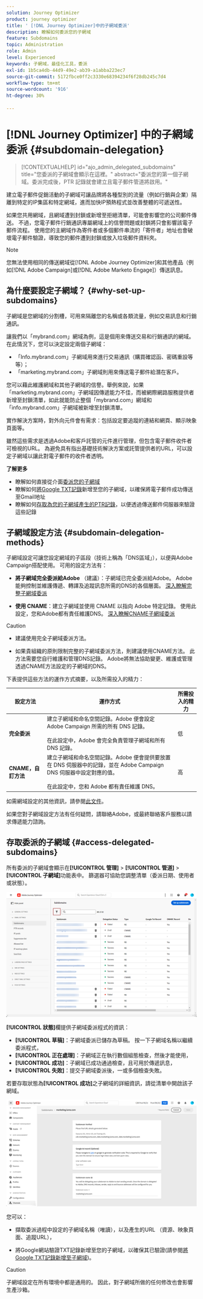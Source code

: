 ```yaml
---
solution: Journey Optimizer
product: journey optimizer
title: ' [!DNL Journey Optimizer]中的子網域委派'
description: 瞭解如何委派您的子網域
feature: Subdomains
topic: Administration
role: Admin
level: Experienced
keywords: 子網域，最佳化工具，委派
exl-id: 1b5ca4db-44d9-49e2-ab39-a1abba223ec7
source-git-commit: 5172fbce0ff2c3330e68394234f6f28db245c7d4
workflow-type: tm+mt
source-wordcount: '916'
ht-degree: 30%

---
```


# [!DNL Journey Optimizer] 中的子網域委派 {#subdomain-delegation}

>[!CONTEXTUALHELP]
>id="ajo_admin_delegated_subdomains"
>title="您委派的子網域會顯示在這裡。"
>abstract="委派您的第一個子網域。委派完成後，PTR 記錄就會建立且電子郵件管道將啟用。"

建立電子郵件促銷活動的子網域可讓品牌將各種型別的流量（例如行銷與企業）隔離到特定的IP集區和特定網域，進而加快IP預熱程式並改善整體的可遞送性。

如果您共用網域，且網域遭到封鎖或新增至拒絕清單，可能會影響您的公司郵件傳送。 不過，您電子郵件行銷通訊專屬網域上的信譽問題或封鎖將只會影響該電子郵件流程。 使用您的主網域作為寄件者或多個郵件串流的「寄件者」地址也會破壞電子郵件驗證，導致您的郵件遭到封鎖或放入垃圾郵件資料夾。

>[!NOTE]
>
>您無法使用相同的傳送網域從[!DNL Adobe Journey Optimizer]和其他產品（例如[!DNL Adobe Campaign]或[!DNL Adobe Marketo Engage]）傳送訊息。

## 為什麼要設定子網域？ {#why-set-up-subdomains}

子網域是您網域的分割槽，可用來隔離您的名稱或各類流量，例如交易訊息和行銷通訊。

讓我們以「mybrand.com」網域為例，這是個用來傳送交易和行銷通訊的網域。在此情況下，您可以決定設定兩個子網域：

* 「Info.mybrand.com」子網域用來進行交易通訊（購買確認函、密碼重設等等）；
* 「marketing.mybrand.com」子網域則用來傳送電子郵件給潛在客戶。

您可以藉此維護網域和其他子網域的信譽。舉例來說，如果「marketing.mybrand.com」子網域因傳遞能力不佳，而被網際網路服務提供者新增至封鎖清單，如此就能防止整個「mybrand.com」網域和「info.mybrand.com」子網域被新增至封鎖清單。

實作解決方案時，對外向元件會有需求：包括設定要追蹤的連結和網頁、顯示映象頁面等。

雖然這些需求是透過Adobe和客戶託管的元件進行管理，但包含電子郵件收件者可檢視的URL。 為避免具有指出基礎技術解決方案或託管提供者的URL，可以設定子網域以讓此對電子郵件的收件者透明。

**了解更多**

* 瞭解如何直接從介面[委派您的子網域](delegate-subdomain.md)
* 瞭解如何[將Google TXT記錄](google-txt.md)新增至您的子網域，以確保將電子郵件成功傳送至Gmail地址
* 瞭解如何[存取為您的子網域產生的PTR記錄](ptr-records.md)，以便透過傳送郵件伺服器來驗證這些記錄

## 子網域設定方法 {#subdomain-delegation-methods}

子網域設定可讓您設定網域的子區段（技術上稱為「DNS區域」），以便與Adobe Campaign搭配使用。 可用的設定方法有：

* **將子網域完全委派給Adobe** （建議）：子網域已完全委派給Adobe。 Adobe能夠控制並維護傳遞、轉譯及追蹤訊息所需的DNS的各個層面。 [深入瞭解完整子網域委派](delegate-subdomain.md#full-subdomain-delegation)

* **使用 CNAME**：建立子網域並使用 CNAME 以指向 Adobe 特定記錄。 使用此設定，您和Adobe都有責任維護DNS。 [深入瞭解CNAME子網域委派](delegate-subdomain.md#cname-subdomain-delegation)

>[!CAUTION]
>
>* 建議使用完全子網域委派方法。
>
>* 如果貴組織的原則限制完整的子網域委派方法，則建議使用CNAME方法。 此方法需要您自行維護和管理DNS記錄。 Adobe將無法協助變更、維護或管理透過CNAME方法設定的子網域的DNS。

下表提供這些方法的運作方式摘要，以及所需投入的精力：

| 設定方法 | 運作方式 | 所需投入的精力 |
|---|---|---|
| **完全委派** | 建立子網域和命名空間記錄。Adobe 便會設定 Adobe Campaign 所需的所有 DNS 記錄。<br/><br/>在此設定中，Adobe 會完全負責管理子網域和所有 DNS 記錄。 | 低 |
| **CNAME，自訂方法** | 建立子網域和命名空間記錄。Adobe 便會提供要放置在 DNS 伺服器中的記錄，並在 Adobe Campaign DNS 伺服器中設定對應的值。<br/><br/>在此設定中，您和 Adobe 都有責任維護 DNS。 | 高 |

如需網域設定的其他資訊，請參閱[此文件](https://experienceleague.adobe.com/docs/deliverability-learn/deliverability-best-practice-guide/additional-resources/product-specific-resources/campaign/ac-domain-name-setup.html?lang=zh-Hant)。

如果您對子網域設定方法有任何疑問，請聯絡Adobe，或最終聯絡客戶服務以請求傳遞能力諮詢。

## 存取委派的子網域 {#access-delegated-subdomains}

所有委派的子網域會顯示在&#x200B;**[!UICONTROL 管理]** > **[!UICONTROL 管道]** > **[!UICONTROL 子網域]**&#x200B;功能表中。 篩選器可協助您調整清單（委派日期、使用者或狀態）。

![](assets/subdomain-list.png)

**[!UICONTROL 狀態]**&#x200B;欄提供子網域委派程式的資訊：

* **[!UICONTROL 草稿]**：子網域委派已儲存為草稿。 按一下子網域名稱以繼續委派程式，
* **[!UICONTROL 正在處理]**：子網域正在執行數個組態檢查，然後才能使用，
* **[!UICONTROL 成功]**：子網域已成功通過檢查，且可用於傳遞訊息，
* **[!UICONTROL 失敗]**：提交子網域委派後，一或多個檢查失敗。

若要存取狀態為&#x200B;**[!UICONTROL 成功]**&#x200B;之子網域的詳細資訊，請從清單中開啟該子網域。

![](assets/subdomain-delegated.png)

您可以：

* 擷取委派過程中設定的子網域名稱（唯讀），以及產生的URL （資源、映象頁面、追蹤URL），

* 將Google網站驗證TXT記錄新增至您的子網域，以確保其已驗證(請參閱[將Google TXT記錄新增至子網域](google-txt.md))。


>[!CAUTION]
>
>子網域設定在所有環境中都是通用的。 因此，對子網域所做的任何修改也會影響生產沙箱。

